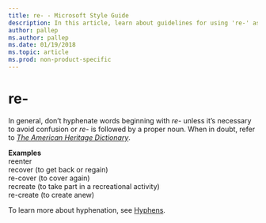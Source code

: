```yaml
---
title: re- - Microsoft Style Guide
description: In this article, learn about guidelines for using 're-' as a hyphenate in Microsoft documents and where to find more information about hyphenation.
author: pallep
ms.author: pallep
ms.date: 01/19/2018
ms.topic: article
ms.prod: non-product-specific
---
```


# re-

In general, don’t hyphenate words beginning with *re-* unless it’s necessary to avoid confusion or *re-* is followed by a proper noun. When in doubt, refer to [*The American Heritage Dictionary*](https://ahdictionary.com/).

**Examples**  
reenter   
recover (to get back or regain)   
re-cover (to cover again)   
recreate (to take part in a recreational activity)   
re-create (to create anew)

To learn more about hyphenation, see [Hyphens](~/punctuation/dashes-hyphens/hyphens.md).
